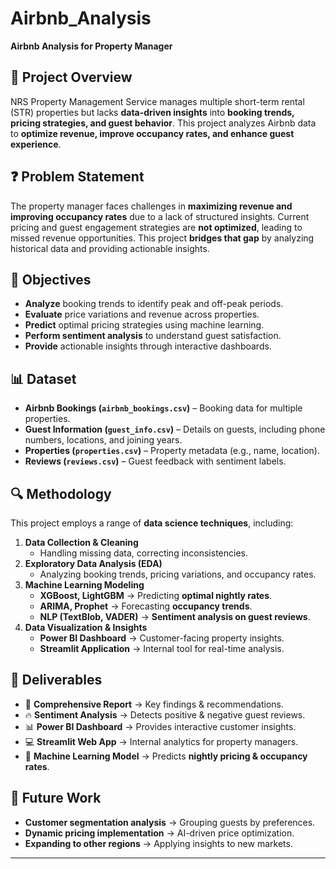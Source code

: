 # Airbnb_Analysis
**Airbnb Analysis for Property Manager**

## 🚀 Project Overview
NRS Property Management Service manages multiple short-term rental (STR) properties but lacks **data-driven insights** into **booking trends, pricing strategies, and guest behavior**. This project analyzes Airbnb data to **optimize revenue, improve occupancy rates, and enhance guest experience**.

## ❓ Problem Statement
The property manager faces challenges in **maximizing revenue and improving occupancy rates** due to a lack of structured insights. Current pricing and guest engagement strategies are **not optimized**, leading to missed revenue opportunities. This project **bridges that gap** by analyzing historical data and providing actionable insights.

## 🎯 Objectives
- **Analyze** booking trends to identify peak and off-peak periods.
- **Evaluate** price variations and revenue across properties.
- **Predict** optimal pricing strategies using machine learning.
- **Perform sentiment analysis** to understand guest satisfaction.
- **Provide** actionable insights through interactive dashboards.

## 📊 Dataset
- **Airbnb Bookings (`airbnb_bookings.csv`)** – Booking data for multiple properties.
- **Guest Information (`guest_info.csv`)** – Details on guests, including phone numbers, locations, and joining years.
- **Properties (`properties.csv`)** – Property metadata (e.g., name, location).
- **Reviews (`reviews.csv`)** – Guest feedback with sentiment labels.

## 🔍 Methodology
This project employs a range of **data science techniques**, including:
1. **Data Collection & Cleaning**
   - Handling missing data, correcting inconsistencies.
2. **Exploratory Data Analysis (EDA)**
   - Analyzing booking trends, pricing variations, and occupancy rates.
3. **Machine Learning Modeling**
   - **XGBoost, LightGBM** → Predicting **optimal nightly rates**.
   - **ARIMA, Prophet** → Forecasting **occupancy trends**.
   - **NLP (TextBlob, VADER)** → **Sentiment analysis on guest reviews**.
4. **Data Visualization & Insights**
   - **Power BI Dashboard** → Customer-facing property insights.
   - **Streamlit Application** → Internal tool for real-time analysis.

## 📌 Deliverables
- 📄 **Comprehensive Report** → Key findings & recommendations.
- 🔥 **Sentiment Analysis** → Detects positive & negative guest reviews.
- 📊 **Power BI Dashboard** → Provides interactive customer insights.
- 💻 **Streamlit Web App** → Internal analytics for property managers.
- 🤖 **Machine Learning Model** → Predicts **nightly pricing & occupancy rates**.

## 🔮 Future Work
- **Customer segmentation analysis** → Grouping guests by preferences.
- **Dynamic pricing implementation** → AI-driven price optimization.
- **Expanding to other regions** → Applying insights to new markets.

---


